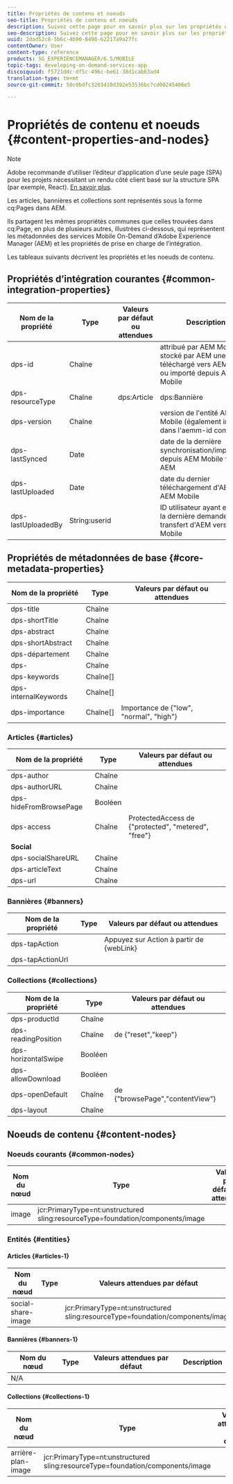```yaml
---
title: Propriétés de contenu et noeuds
seo-title: Propriétés de contenu et noeuds
description: Suivez cette page pour en savoir plus sur les propriétés de contenu et les noeuds.
seo-description: Suivez cette page pour en savoir plus sur les propriétés de contenu et les noeuds.
uuid: 2dad52c8-5b6c-4b90-8498-62217a9a27fc
contentOwner: User
content-type: reference
products: SG_EXPERIENCEMANAGER/6.5/MOBILE
topic-tags: developing-on-demand-services-app
discoiquuid: f5721ddc-df5c-496c-be61-38d1cab63ad4
translation-type: tm+mt
source-git-commit: 50c0bdfc3203410d392e53536bc7cd00245406e5

---
```



# Propriétés de contenu et noeuds {#content-properties-and-nodes}

>[!NOTE]
>
>Adobe recommande d’utiliser l’éditeur d’application d’une seule page (SPA) pour les projets nécessitant un rendu côté client basé sur la structure SPA (par exemple, React). [En savoir plus](/help/sites-developing/spa-overview.md).

Les articles, bannières et collections sont représentés sous la forme cq:Pages dans AEM.

Ils partagent les mêmes propriétés communes que celles trouvées dans cq:Page, en plus de plusieurs autres, illustrées ci-dessous, qui représentent les métadonnées des services Mobile On-Demand d’Adobe Experience Manager (AEM) et les propriétés de prise en charge de l’intégration.

Les tableaux suivants décrivent les propriétés et les noeuds de contenu.

## Propriétés d’intégration courantes {#common-integration-properties}

| **Nom de la propriété** | **Type** | **Valeurs par défaut ou attendues** | **Description** |
|---|---|---|---|
| dps-id | Chaîne |  | attribué par AEM Mobile et stocké par AEM une fois téléchargé vers AEM Mobile ou importé depuis AEM Mobile |
| dps-resourceType | Chaîne | dps:Article | dps:Bannière | dps:Collection | propriété de type d&#39;entité |
| dps-version | Chaîne |  | version de l&#39;entité AEM Mobile (également incluse dans l&#39;aemm-id complet) |
| dps-lastSynced | Date |  | date de la dernière synchronisation/importation depuis AEM Mobile vers AEM |
| dps-lastUploaded | Date |  | date du dernier téléchargement d&#39;AEM vers AEM Mobile |
| dps-lastUploadedBy | String:userid |  | ID utilisateur ayant effectué la dernière demande de transfert d&#39;AEM vers AEM Mobile |

## Propriétés de métadonnées de base {#core-metadata-properties}

| Nom de la propriété | Type | Valeurs par défaut ou attendues |
|--- |--- |--- |
| dps-title | Chaîne |  |
| dps-shortTitle | Chaîne |  |
| dps-abstract | Chaîne |  |
| dps-shortAbstract | Chaîne |  |
| dps-département | Chaîne |  |
| dps- | Chaîne |  |
| dps-keywords | Chaîne[] |  |
| dps-internalKeywords | Chaîne[] |  |
| dps-importance | Chaîne[] | Importance de {&quot;low&quot;, &quot;normal&quot;, &quot;high&quot;} |

### Articles {#articles}

| **Nom de la propriété** | **Type** | **Valeurs par défaut ou attendues** |
|---|---|---|
| dps-author | Chaîne |  |
| dps-authorURL | Chaîne |  |
| dps-hideFromBrowsePage | Booléen |  |
| dps-access | Chaîne | ProtectedAccess de {&quot;protected&quot;, &quot;metered&quot;, &quot;free&quot;} |
| **Social** |  |  |
| dps-socialShareURL | Chaîne |  |
| dps-articleText | Chaîne |  |
| dps-url | Chaîne |  |

### Bannières {#banners}

| **Nom de la propriété** | **Type** | **Valeurs par défaut ou attendues** |
|---|---|---|
| dps-tapAction |  | Appuyez sur Action à partir de {webLink} |
| dps-tapActionUrl |  |  |

### Collections {#collections}

| Nom de la propriété | Type | Valeurs par défaut ou attendues |
|--- |--- |--- |
| dps-productId | Chaîne |  |
| dps-readingPosition | Chaîne | de {&quot;reset&quot;,&quot;keep&quot;} |
| dps-horizontalSwipe | Booléen |  |
| dps-allowDownload | Booléen |  |
| dps-openDefault | Chaîne | de {&quot;browsePage&quot;,&quot;contentView&quot;} |
| dps-layout | Chaîne |  |

## Noeuds de contenu {#content-nodes}

### Noeuds courants {#common-nodes}

| Nom du nœud | Type | Valeurs par défaut ou attendues | Description |
|--- |--- |--- |--- |
| image | jcr:PrimaryType=nt:unstructured <br> sling:resourceType=foundation/components/image |  |  |

### Entités {#entities}

#### Articles {#articles-1}

| Nom du nœud | Type | Valeurs attendues par défaut | Description |
|--- |--- |--- |--- |
| social-share-image |  | jcr:PrimaryType=nt:unstructured <br> sling:resourceType=foundation/components/image |  |

#### Bannières {#banners-1}

| Nom du nœud | Type | Valeurs attendues par défaut | Description |
|---|---|---|---|
| N/A |  |  |  |

#### Collections {#collections-1}

| Nom du nœud | Type | Valeurs attendues par défaut | Description |
|--- |--- |--- |--- |
| arrière-plan-image | jcr:PrimaryType=nt:unstructured <br> sling:resourceType=foundation/components/image |  |  |

